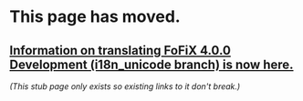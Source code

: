 # This page has moved. #

## [Information on translating FoFiX 4.0.0 Development (i18n\_unicode branch) is now here.](http://github.com/stump/fofix/blob/i18n_unicode/doc/TranslatingFoFiX.mkd#readme) ##

_(This stub page only exists so existing links to it don't break.)_